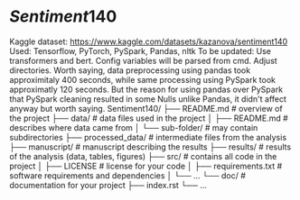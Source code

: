 # ${Sentiment140}$
Kaggle dataset: https://www.kaggle.com/datasets/kazanova/sentiment140
Used: Tensorflow, PyTorch, PySpark, Pandas, nltk
To be updated: Use transformers and bert. Config variables will be parsed from cmd. Adjust directories.
Worth saying, data preprocessing using pandas took approximitaly 400 seconds, while same processing using PySpark took approximatly 120 seconds. But the reason for using pandas over PySpark that PySpark cleaning resulted in some Nulls unlike Pandas, it didn't affect anyway but worth saying.
Sentiment140/
├── README.md             # overview of the project
├── data/                 # data files used in the project
│   ├── README.md         # describes where data came from
│   └── sub-folder/       # may contain subdirectories
├── processed_data/       # intermediate files from the analysis
├── manuscript/           # manuscript describing the results
├── results/              # results of the analysis (data, tables, figures)
├── src/                  # contains all code in the project
│   ├── LICENSE           # license for your code
│   ├── requirements.txt  # software requirements and dependencies
│   └── ...
└── doc/                  # documentation for your project
    ├── index.rst
    └── ...
